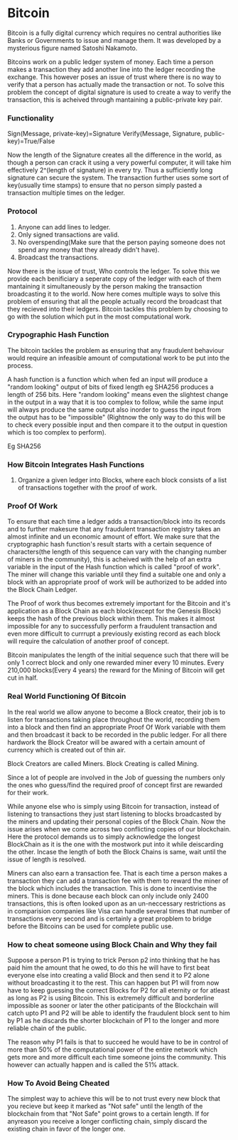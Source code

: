 # Bitcoin

Bitcoin is a fully digital currency which requires no central authorities like Banks or Governments to issue and manage them. It was developed by a mysterious figure named Satoshi Nakamoto.

Bitcoins work on a public ledger system of money. Each time a person makes a transaction they add another line into the ledger recording the exchange. This however poses an issue of trust where there is no way to verify that a person has actually made the transaction or not. To solve this problem the concept of digital signature is used to create a way to verify the transaction, this is acheived through mantaining a public-private key pair.

### Functionality

Sign(Message, private-key)=Signature
Verify(Message, Signature, public-key)=True/False

Now the length of the Signature creates all the difference in the world, as though a person can crack it using a very powerful computer, it will take him effectively 2^(length of signature) in every try. Thus a sufficiently long signature can secure the system. The transaction further uses some sort of key(usually time stamps) to ensure that no person simply pasted a transaction multiple times on the ledger.

### Protocol

1. Anyone can add lines to ledger.
2. Only signed transactions are valid.
3. No overspending(Make sure that the person paying someone does not spend any money that they already didn't have).
4. Broadcast the transactions.

Now there is the issue of trust, Who controls the ledger. To solve this we provide each benificiary a seperate copy of the ledger with each of them mantaining it simultaneously by the person making the transaction broadcasting it to the world. Now here comes multiple ways to solve this problem of ensuring that all the people actually record the broadcast that they recieved into their ledgers. Bitcoin tackles this problem by choosing to go with the solution which put in the most computational work.

### Crypographic Hash Function

The bitcoin tackles the problem as ensuring that any fraudulent behaviour would require an infeasible amount of computational work to be put into the process.

A hash function is a function which when fed an input will produce a "random looking" output of bits of fixed length eg SHA256 produces a length of 256 bits. Here "random looking" means even the slightest change in the output in a way that it is too complex to follow, while the same input will always produce the same output also inorder to guess the input from the output has to be "impossible" (Rightnow the only way to do this will be to check every possible input and then compare it to the output in question which is too complex to perform).

Eg SHA256

### How Bitcoin Integrates Hash Functions

1. Organize a given ledger into Blocks, where each block consists of a list of transactions together with the proof of work.

### Proof Of Work

To ensure that each time a ledger adds a transaction/block into its records and to further makesure that any fraudulent transaction registry takes an almost infinite and un economic amount of effort. We make sure that the cryptographic hash function's result starts with a certain sequence of characters(the length of this sequence can vary with the changing number of miners in the community), this is acheived with the help of an extra variable in the input of the Hash function which is called "proof of work". The miner will change this variable until they find a suitable one and only a block with an appropriate proof of work will be authorized to be added into the Block Chain Ledger.

The Proof of work thus becomes extremely important for the Bitcoin and it's application as a Block Chain as each block(except for the Genesis Block) keeps the hash of the previous block within them. This makes it almost impossible for any to successfully perform a fraudulent transaction and even more difficult to currrupt a previously existing record as each block will require the calculation of another proof of concept.

Bitcoin manipulates the length of the initial sequence such that there will be only 1 correct block and only one rewarded miner every 10 minutes. Every 210,000 blocks(Every 4 years) the reward for the Mining of Bitcoin will get cut in half.

### Real World Functioning Of Bitcoin

In the real world we allow anyone to become a Block creator, their job is to listen for transactions taking place throughout the world, recording them into a block and then find an appropriate Proof Of Work variable with them and then broadcast it back to be recorded in the public ledger. For all there hardwork the Block Creator will be awared with a certain amount of currency which is created out of thin air.

Block Creators are called Miners.
Block Creating is called Mining.

Since a lot of people are involved in the Job of guessing the numbers only the ones who guess/find the required proof of concept first are rewarded for their work.

While anyone else who is simply using Bitcoin for transaction, instead of listening to transactions they just start listening to blocks broadcasted by the miners and updating their personal copies of the Block Chain. Now the issue arises when we come across two conflicting copies of our blockchain. Here the protocol demands us to simply acknowledge the longest BlockChain as it is the one with the mostwork put into it while deiscarding the other. Incase the length of both the Block Chains is same, wait until the issue of length is resolved.

Miners can also earn a transaction fee. That is each time a person makes a transaction they can add a transaction fee with them to reward the miner of the block which includes the transaction. This is done to incentivise the miners. This is done because each block can only include only 2400 transactions, this is often looked upon as an un-neccessary restrictions as in comparision companies like Visa can handle several times that number of transactions every second and is certainly a great propblem to bridge before the Bitcoins can be used for complete public use.

### How to cheat someone using Block Chain and Why they fail

Suppose a person P1 is trying to trick Person p2 into thinking that he has paid him the amount that he owed, to do this he will have to first beat everyone else into creating a valid Block and then send it to P2 alone without broadcasting it to the rest. This can happen but P1 will from now have to keep guessing the correct Blocks for P2 for all eternity or for atleast as long as P2 is using Bitcoin. This is extremely difficult and borderline impossible as sooner or later the other paticipants of the Blockchain will catch upto P1 and P2 will be able to identify the fraudulent block sent to him by P1 as he discards the shorter blockchain of P1 to the longer and more reliable chain of the public.

The reason why P1 fails is that to succeed he would have to be in control of more than 50% of the computational power of the entire network which gets more and more difficult each time someone joins the community. This however can actually happen and is called the 51% attack.

### How To Avoid Being Cheated

The simplest way to achieve this will be to not trust every new block that you recieve but keep it marked as "Not safe" until the length of the blockchain from that "Not Safe" point grows to a certain length. If for anyreason you receive a longer conflicting chain, simply discard the existing chain in favor of the longer one.